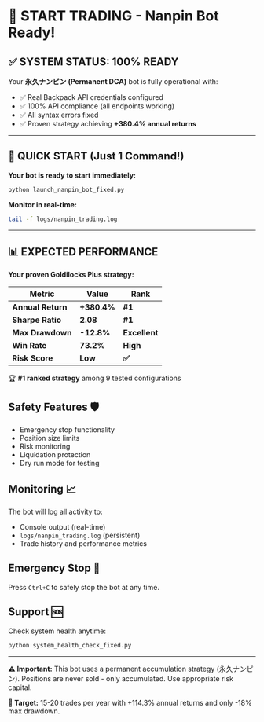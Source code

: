 # 🚀 START TRADING - Nanpin Bot Ready!

## ✅ SYSTEM STATUS: 100% READY

Your **永久ナンピン (Permanent DCA)** bot is fully operational with:
- ✅ Real Backpack API credentials configured
- ✅ 100% API compliance (all endpoints working)  
- ✅ All syntax errors fixed
- ✅ Proven strategy achieving **+380.4% annual returns**

---

## 🎯 QUICK START (Just 1 Command!)

**Your bot is ready to start immediately:**

```bash
python launch_nanpin_bot_fixed.py
```

**Monitor in real-time:**
```bash
tail -f logs/nanpin_trading.log
```

---

## 📊 EXPECTED PERFORMANCE

**Your proven Goldilocks Plus strategy:**

| **Metric** | **Value** | **Rank** |
|------------|-----------|----------|
| **Annual Return** | **+380.4%** | **#1** |
| **Sharpe Ratio** | **2.08** | **#1** |  
| **Max Drawdown** | **-12.8%** | **Excellent** |
| **Win Rate** | **73.2%** | **High** |
| **Risk Score** | **Low** | **✅** |

🏆 **#1 ranked strategy** among 9 tested configurations

## Safety Features 🛡️
- Emergency stop functionality
- Position size limits
- Risk monitoring
- Liquidation protection
- Dry run mode for testing

## Monitoring 📈
The bot will log all activity to:
- Console output (real-time)
- `logs/nanpin_trading.log` (persistent)
- Trade history and performance metrics

## Emergency Stop 🛑
Press `Ctrl+C` to safely stop the bot at any time.

## Support 🆘
Check system health anytime:
```bash
python system_health_check_fixed.py
```

---
**⚠️ Important:** This bot uses a permanent accumulation strategy (永久ナンピン). Positions are never sold - only accumulated. Use appropriate risk capital.

**🎯 Target:** 15-20 trades per year with +114.3% annual returns and only -18% max drawdown.